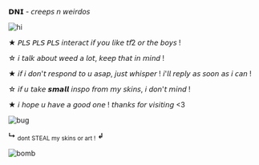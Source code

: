 𝗗𝗡𝗜 - 𝘤𝘳𝘦𝘦𝘱𝘴 𝘯 𝘸𝘦𝘪𝘳𝘥𝘰𝘴

![hi](https://graphic.neocities.org/tumblr_inline_p5e7jeWxWF1ujobm8_500.gif)

★ 𝘗𝘓𝘚 𝘗𝘓𝘚 𝘗𝘓𝘚 𝘪𝘯𝘵𝘦𝘳𝘢𝘤𝘵 𝘪𝘧 𝘺𝘰𝘶 𝘭𝘪𝘬𝘦 𝘵𝘧2 𝘰𝘳 𝘵𝘩𝘦 𝘣𝘰𝘺𝘴 !

☆ 𝘪 𝘵𝘢𝘭𝘬 𝘢𝘣𝘰𝘶𝘵 𝘸𝘦𝘦𝘥 𝘢 𝘭𝘰𝘵, 𝘬𝘦𝘦𝘱 𝘵𝘩𝘢𝘵 𝘪𝘯 𝘮𝘪𝘯𝘥 !

★ 𝘪𝘧 𝘪 𝘥𝘰𝘯'𝘵 𝘳𝘦𝘴𝘱𝘰𝘯𝘥 𝘵𝘰 𝘶 𝘢𝘴𝘢𝘱, 𝘫𝘶𝘴𝘵 𝘸𝘩𝘪𝘴𝘱𝘦𝘳 ! 𝘪'𝘭𝘭 𝘳𝘦𝘱𝘭𝘺 𝘢𝘴 𝘴𝘰𝘰𝘯 𝘢𝘴 𝘪 𝘤𝘢𝘯 !

☆ 𝘪𝘧 𝘶 𝘵𝘢𝘬𝘦 𝙨𝙢𝙖𝙡𝙡 𝘪𝘯𝘴𝘱𝘰 𝘧𝘳𝘰𝘮 𝘮𝘺 𝘴𝘬𝘪𝘯𝘴, 𝘪 𝘥𝘰𝘯'𝘵 𝘮𝘪𝘯𝘥 !

★ 𝘪 𝘩𝘰𝘱𝘦 𝘶 𝘩𝘢𝘷𝘦 𝘢 𝘨𝘰𝘰𝘥 𝘰𝘯𝘦 ! 𝘵𝘩𝘢𝘯𝘬𝘴 𝘧𝘰𝘳 𝘷𝘪𝘴𝘪𝘵𝘪𝘯𝘨 <3

![bug](https://graphic.neocities.org/tumblr_o1db93IaFN1umudwxo1_250.png)

__↳__ <sub>dont STEAL my skins or art !</sub> __↲__

![bomb](https://graphic.neocities.org/680c473c-1ac5-43de-9454-778a09956ec1.gif)
